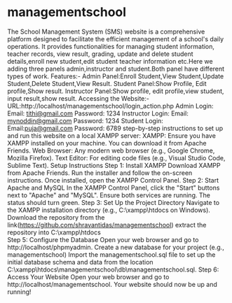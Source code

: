 # managementschool
The School Management System (SMS) website is a comprehensive platform designed to facilitate the efficient management of a school's daily operations. It provides functionalities for managing student information, teacher records, view result, grading, update and delete student details,enroll new student,edit student teacher information etc.Here we adding three panels admin,instructor and student.Both panel have different types of work.
Features:-
Admin Panel:Enroll Student,View Student,Update Student,Delete Student,View Result.
Student Panel:Show Profile, Edit profile,Show result.
Instructor Panel:Show profile, edit profile,view student, input result,show result.
Accessing the Website:-
URL:http://localhost/managementschool/login_action.php
Admin Login:
Email: tithi@gmail.com
Password: 1234
Instructor Login:
Email: mynoddin@gmail.com
Password: 1234
Student Login:
Email:puja@gmail.com
Password: 6789
step-by-step instructions to set up and run this website on a local XAMPP server:
XAMPP: Ensure you have XAMPP installed on your machine. You can download it from Apache Friends.
Web Browser: Any modern web browser (e.g., Google Chrome, Mozilla Firefox).
Text Editor: For editing code files (e.g., Visual Studio Code, Sublime Text).
Setup Instructions
Step 1: Install XAMPP
Download XAMPP from Apache Friends.
Run the installer and follow the on-screen instructions.
Once installed, open the XAMPP Control Panel.
Step 2: Start Apache and MySQL
In the XAMPP Control Panel, click the "Start" buttons next to "Apache" and "MySQL".
Ensure both services are running. The status should turn green.
Step 3: Set Up the Project Directory
Navigate to the XAMPP installation directory (e.g., C:\xampp\htdocs on Windows).
Download the repository from the link(https://github.com/shravantidas/managementschool)
extract the repository into C:\xampp\htdocs\
Step 5: Configure the Database
Open your web browser and go to http://localhost/phpmyadmin.
Create a new database for your project (e.g., managementschool)
Import the managementschool.sql file to set up the initial database schema and data from the location C:\xampp\htdocs\managementschool\db\managementschool.sql.
Step 6: Access Your Website
Open your web browser and go to http://localhost/managementschool.
Your website should now be up and running!

